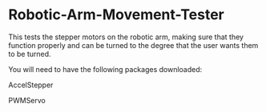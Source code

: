 # Robotic-Arm-Movement-Tester
This tests the stepper motors on the robotic arm, making sure that they function properly and can be turned to the degree that the user wants them to be turned.

You will need to have the following packages downloaded:

AccelStepper

PWMServo
